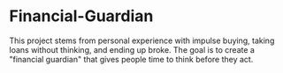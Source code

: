 # Financial-Guardian
This project stems from personal experience with impulse buying, taking loans without thinking, and ending up broke. The goal is to create a "financial guardian" that gives people time to think before they act.
